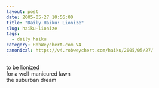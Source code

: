 ```yaml
---
layout: post
date: 2005-05-27 10:56:00
title: "Daily Haiku: Lionize"
slug: haiku-lionize
tags:
  - daily haiku
category: RobWeychert.com V4
canonical: https://v4.robweychert.com/haiku/2005/05/27/
---
```


to be [lionized](http://dictionary.reference.com/wordoftheday/archive/2005/05/27.html)  
for a well-manicured lawn  
the suburban dream